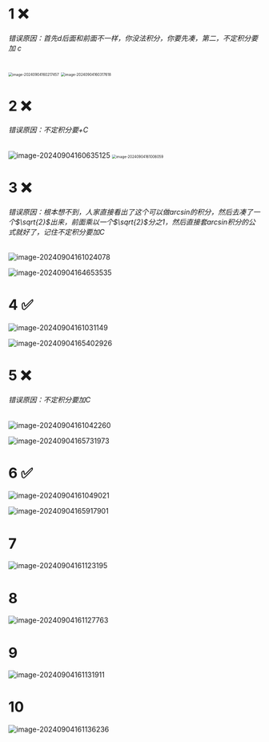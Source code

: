 # 1 ❌

###### 错误原因：首先d后面和前面不一样，你没法积分，你要先凑，第二，不定积分要 加 c

<img src="/Users/yuebinghui/Documents/program/github/note/images/image-20240904160217457.png" alt="image-20240904160217457" style="zoom:50%;" />

<img src="/Users/yuebinghui/Documents/program/github/note/images/image-20240904160317618.png" alt="image-20240904160317618" style="zoom:50%;" />

# 2 ❌

###### 错误原因：不定积分要+C

<img src="/Users/yuebinghui/Documents/program/github/note/images/image-20240904160635125.png" alt="image-20240904160635125"  />

<img src="/Users/yuebinghui/Documents/program/github/note/images/image-20240904161006059.png" alt="image-20240904161006059" style="zoom:50%;" />

# 3 ❌

###### 错误原因：根本想不到，人家直接看出了这个可以做arcsin的积分，然后去凑了一个$\sqrt{2}$出来，前面乘以一个$\sqrt{2}$分之1，然后直接套arcsin积分的公式就好了，记住不定积分要加C

<img src="/Users/yuebinghui/Documents/program/github/note/images/image-20240904161024078.png" alt="image-20240904161024078"  />

![image-20240904164653535](/Users/yuebinghui/Documents/program/github/note/images/image-20240904164653535.png)

# 4 ✅

![image-20240904161031149](/Users/yuebinghui/Documents/program/github/note/images/image-20240904161031149.png)

![image-20240904165402926](/Users/yuebinghui/Documents/program/github/note/images/image-20240904165402926.png)

# 5 ❌

###### 错误原因：不定积分要加C

![image-20240904161042260](/Users/yuebinghui/Documents/program/github/note/images/image-20240904161042260.png)

![image-20240904165731973](/Users/yuebinghui/Documents/program/github/note/images/image-20240904165731973.png)

# 6 ✅

![image-20240904161049021](/Users/yuebinghui/Documents/program/github/note/images/image-20240904161049021.png)

![image-20240904165917901](/Users/yuebinghui/Documents/program/github/note/images/image-20240904165917901.png)

# 7

![image-20240904161123195](/Users/yuebinghui/Documents/program/github/note/images/image-20240904161123195.png)

# 8

![image-20240904161127763](/Users/yuebinghui/Documents/program/github/note/images/image-20240904161127763.png)

# 9

![image-20240904161131911](/Users/yuebinghui/Documents/program/github/note/images/image-20240904161131911.png)

# 10

![image-20240904161136236](/Users/yuebinghui/Documents/program/github/note/images/image-20240904161136236.png)